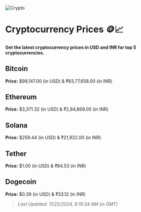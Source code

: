 
![Crypto](https://www.techguide.com.au/wp-content/uploads/2020/11/crypto3.jpeg)

# Cryptocurrency Prices 🪙📈

#### Get the latest cryptocurrency prices in USD and INR for top 5 cryptocurrencies.

## Bitcoin

**Price:** $99,147.00 (in USD) & ₹83,77,658.00 (in INR)

## Ethereum

**Price:** $3,371.32 (in USD) & ₹2,84,869.00 (in INR)

## Solana

**Price:** $259.44 (in USD) & ₹21,922.00 (in INR)

## Tether

**Price:** $1.00 (in USD) & ₹84.53 (in INR)

## Dogecoin

**Price:** $0.39 (in USD) & ₹33.12 (in INR)

> _Last Updated: 11/22/2024, 8:15:24 AM (in GMT)_
